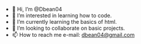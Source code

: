 - 👋 Hi, I’m @Dbean04
- 👀 I’m interested in learning how to code.
- 🌱 I’m currently learning the basics of html.
- 💞️ I’m looking to collaborate on basic projects.
- 📫 How to reach me e-mail: dbean04@gmail.com

<!---
Dbean04/Dbean04 is a ✨ special ✨ repository because its `README.md` (this file) appears on your GitHub profile.
You can click the Preview link to take a look at your changes.
--->
